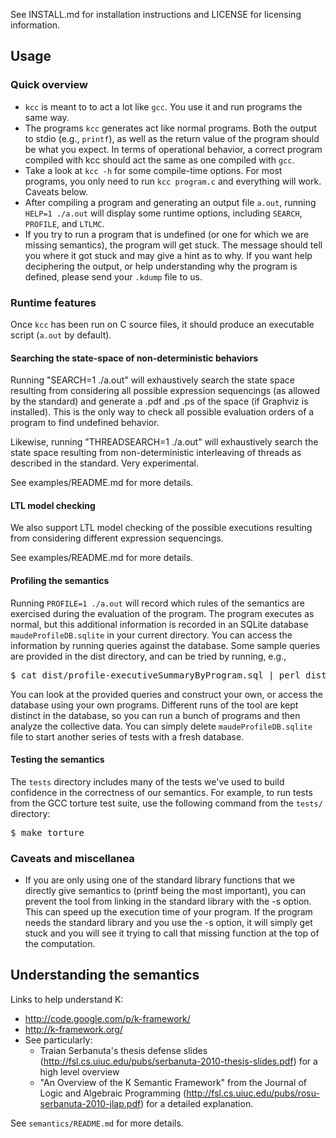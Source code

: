 See INSTALL.md for installation instructions and LICENSE for licensing
information.

## Usage
      
### Quick overview
- `kcc` is meant to to act a lot like `gcc`.  You use it and run programs the
  same way.
- The programs `kcc` generates act like normal programs.  Both the output to
  stdio (e.g., `printf`), as well as the return value of the program should be
  what you expect.  In terms of operational behavior, a correct program
  compiled with kcc should act the same as one compiled with `gcc`.
- Take a look at `kcc -h` for some compile-time options.  For most programs,
  you only need to run `kcc program.c` and everything will work.  Caveats
  below.
- After compiling a program and generating an output file `a.out`, running
  `HELP=1 ./a.out` will display some runtime options, including `SEARCH`, 
  `PROFILE`, and `LTLMC`.
- If you try to run a program that is undefined (or one for which we are
  missing semantics), the program will get stuck. The message should tell you
  where it got stuck and may give a hint as to why. If you want help
  deciphering the output, or help understanding why the program is defined,
  please send your `.kdump` file to us.
      
### Runtime features

Once `kcc` has been run on C source files, it should produce an executable
script (`a.out` by default).

#### Searching the state-space of non-deterministic behaviors

Running "SEARCH=1 ./a.out" will exhaustively search the state space resulting
from considering all possible expression sequencings (as allowed by the
standard) and generate a .pdf and .ps of the space (if Graphviz is installed).
This is the only way to check all possible evaluation orders of a program to
find undefined behavior.

Likewise, running "THREADSEARCH=1 ./a.out" will exhaustively search the state
space resulting from non-deterministic interleaving of threads as described in
the standard. Very experimental.

See examples/README.md for more details.

#### LTL model checking

We also support LTL model checking of the possible executions resulting from
considering different expression sequencings.

See examples/README.md for more details.

#### Profiling the semantics

Running `PROFILE=1 ./a.out` will record which rules of the semantics are
exercised during the evaluation of the program. The program executes as normal,
but this additional information is recorded in an SQLite database
`maudeProfileDB.sqlite` in your current directory. You can access the
information by running queries against the database. Some sample queries are
provided in the dist directory, and can be tried by running, e.g., 
<pre>
$ cat dist/profile-executiveSummaryByProgram.sql | perl dist/accessProfiling.pl
</pre>
You can look at the provided queries and construct your own, or access the
database using your own programs.  Different runs of the tool are kept
distinct in the database, so you can run a bunch of programs and then analyze
the collective data. You can simply delete `maudeProfileDB.sqlite` file
to start another series of tests with a fresh database.

#### Testing the semantics

The `tests` directory includes many of the tests we've used to build confidence
in the correctness of our semantics. For example, to run tests from the GCC
torture test suite, use the following command from the `tests/` directory:
<pre>
$ make torture
</pre>

### Caveats and miscellanea

- If you are only using one of the standard library functions that we directly
  give semantics to (printf being the most important), you can prevent the tool
  from linking in the standard library with the -s option. This can speed up
  the execution time of your program. If the program needs the standard
  library and you use the -s option, it will simply get stuck and you will see
  it trying to call that missing function at the top of the computation.

## Understanding the semantics

Links to help understand K:
- http://code.google.com/p/k-framework/
- http://k-framework.org/ 
- See particularly:
    - Traian Serbanuta's thesis defense slides
      (http://fsl.cs.uiuc.edu/pubs/serbanuta-2010-thesis-slides.pdf) for a high
      level overview 
    - "An Overview of the K Semantic Framework" from the Journal of Logic and
      Algebraic Programming
      (http://fsl.cs.uiuc.edu/pubs/rosu-serbanuta-2010-jlap.pdf) for a detailed
      explanation.

See `semantics/README.md` for more details.
